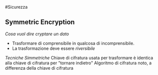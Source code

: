 #Sicurezza 

## Symmetric Encryption

*Cosa vuol dire cryptare un dato*
- Trasformare di comprensibile in qualcosa di incomprensibile.
- La trasformazione deve essere *riversibile*

*Tecniche Simmetriche*
Chiave di cifratura usata per trasformare è identica alla chiave di cifratura per "tornare indietro"
Algoritmo di cifratura noto, a differenza della chiave di cifratura

